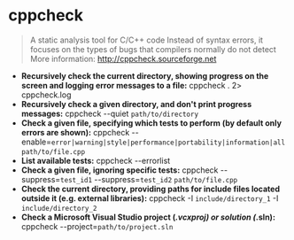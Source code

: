 # cppcheck
> A static analysis tool for C/C++ code
> Instead of syntax errors, it focuses on the types of bugs that compilers normally do not detect
> More information: <http://cppcheck.sourceforge.net>
- **Recursively check the current directory, showing progress on the screen and logging error messages to a file:**
cppcheck . 2> cppcheck.log
- **Recursively check a given directory, and don't print progress messages:**
cppcheck --quiet `path/to/directory`
- **Check a given file, specifying which tests to perform (by default only errors are shown):**
cppcheck --enable=`error|warning|style|performance|portability|information|all` `path/to/file.cpp`
- **List available tests:**
cppcheck --errorlist
- **Check a given file, ignoring specific tests:**
cppcheck --suppress=`test_id1` --suppress=`test_id2` `path/to/file.cpp`
- **Check the current directory, providing paths for include files located outside it (e.g. external libraries):**
cppcheck -I `include/directory_1` -I `include/directory_2` 
- **Check a Microsoft Visual Studio project (*.vcxproj) or solution (*.sln):**
cppcheck --project=`path/to/project.sln`
